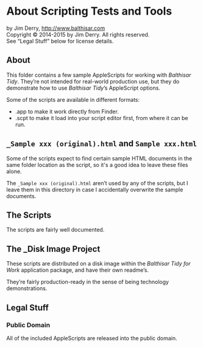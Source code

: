 ﻿About Scripting Tests and Tools
===============================

by Jim Derry, <http://www.balthisar.com>  
Copyright © 2014-2015 by Jim Derry. All rights reserved.  
See “Legal Stuff” below for license details.  


About
-----
This folder contains a few sample AppleScripts for working with _Balthisar Tidy_.
They’re not intended for real-world production use, but they do demonstrate how
to use _Balthisar Tidy_’s AppleScript options.

Some of the scripts are available in different formats:

- .app to make it work directly from Finder.
- .scpt to make it load into your script editor first, from where it can be run.


`_Sample xxx (original).html` and `Sample xxx.html`
----------------------------------------------------

Some of the scripts expect to find certain sample HTML documents in the same
folder location as the script, so it's a good idea to leave these files alone.

The `_Sample xxx (original).html` aren’t used by any of the scripts, but
I leave them in this directory in case I accidentally overwrite the sample
documents.


The Scripts
-----------

The scripts are fairly well documented.


The _Disk Image Project
-----------------------

These scripts are distributed on a disk image within the
_Balthisar Tidy for Work_ application package, and have their own readme’s.

They’re fairly production-ready in the sense of being technology demonstrations.


Legal Stuff
-----------

### Public Domain

All of the included AppleScripts are released into the public domain.

